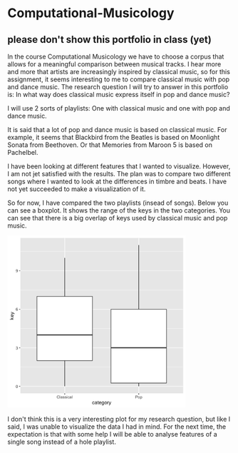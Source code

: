 # Computational-Musicology
## please don't show this portfolio in class (yet)

In the course Computational Musicology we have to choose a corpus that allows for a meaningful comparison between musical tracks. I hear more and more that artists are increasingly inspired by classical music, so for this assignment, it seems interesting to me to compare classical music with pop and dance music. The research question I will try to answer in this portfolio is: In what way does classical music express itself in pop and dance music? 

I will use 2 sorts of playlists:
One with classical music and one with pop and dance music.

It is said that a lot of pop and dance music is based on classical music. For example, it seems that Blackbird from the Beatles is based on Moonlight Sonata from Beethoven. Or that Memories from Maroon 5 is based on Pachelbel.

I have been looking at different features that I wanted to visualize. However, I am not jet satisfied with the results. The plan was to compare two different songs where I wanted to look at the differences in timbre and beats. I have not yet succeeded to make a visualization of it. 

So for now, I have compared the two playlists (insead of songs). 
Below you can see a boxplot. It shows the range of the keys in the two categories. You can see that there is a big overlap of keys used by classical music and pop music.

<img src="https://github.com/Tes98/Computational-Musicology/blob/main/boxplot%20key.png" alt="drawing" width="400"/>


I don't think this is a very interesting plot for my research question, but like I said, I was unable to visualize the data I had in mind. For the next time, the expectation is that with some help I will be able to analyse features of a single song instead of a hole playlist. 
